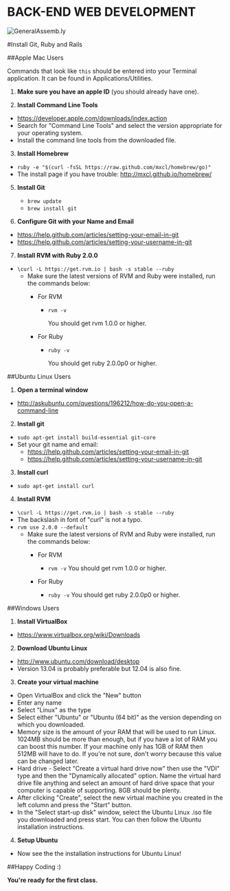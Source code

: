 BACK-END WEB DEVELOPMENT
============================

![GeneralAssemb.ly](https://github.com/generalassembly/ga-ruby-on-rails-for-devs/raw/master/images/ga.png "GeneralAssemb.ly")


#Install Git, Ruby and Rails

##Apple Mac Users 

Commands that look like ```this``` should be entered into your Terminal
application. It can be found in Applications/Utilities.

1.	__Make sure you have an apple ID__ (you should already have one). 

2. __Install Command Line Tools__
  * https://developer.apple.com/downloads/index.action
  * Search for "Command Line Tools" and select the version appropriate
    for your operating system.
  * Install the command line tools from the downloaded file.

3. __Install Homebrew__
  * ```ruby -e "$(curl -fsSL https://raw.github.com/mxcl/homebrew/go)"```
  * The install page if you have trouble: http://mxcl.github.io/homebrew/

5.	__Install Git__
	*	```brew update```
	*	```brew install git```

6.	__Configure Git with your Name and Email__
  * https://help.github.com/articles/setting-your-email-in-git
  * https://help.github.com/articles/setting-your-username-in-git

7.	__Install RVM with Ruby 2.0.0__
  * ```\curl -L https://get.rvm.io | bash -s stable --ruby```
	*	Make sure the latest versions of RVM and Ruby were installed, run the commands below:
		*	For RVM
			*	```rvm -v```
				
				You should get rvm 1.0.0 or higher.
		* 	For Ruby

			*	```ruby -v```
			
				You should get ruby 2.0.0p0 or higher.

##Ubuntu Linux Users

1. __Open a terminal window__
  * http://askubuntu.com/questions/196212/how-do-you-open-a-command-line

2. __Install git__
  * ```sudo apt-get install build-essential git-core```
  * Set your git name and email:
    * https://help.github.com/articles/setting-your-email-in-git
    * https://help.github.com/articles/setting-your-username-in-git

3. __Install curl__
  * ```sudo apt-get install curl```

4. __Install RVM__
  * ```\curl -L https://get.rvm.io | bash -s stable --ruby```
  * The backslash in font of "curl" is not a typo.
  * ```rvm use 2.0.0 --default```
	*	Make sure the latest versions of RVM and Ruby were installed, run the commands below:
		*	For RVM
			*	```rvm -v```
				You should get rvm 1.0.0 or higher.
		* 	For Ruby

			*	```ruby -v```
				You should get ruby 2.0.0p0 or higher.

##Windows Users

1. __Install VirtualBox__
  * https://www.virtualbox.org/wiki/Downloads

2. __Download Ubuntu Linux__
  * http://www.ubuntu.com/download/desktop
  * Version 13.04 is probably preferable but 12.04 is also fine.

3. __Create your virtual machine__
  * Open VirtualBox and click the "New" button
  * Enter any name
  * Select "Linux" as the type
  * Select either "Ubuntu" or "Ubuntu (64 bit)" as the version depending on
    which you downloaded.
  * Memory size is the amount of your RAM that will be used to run
    Linux. 1024MB should be more than enough, but if you have a lot of
    RAM you can boost this number. If your machine only has 1GB of RAM
    then 512MB will have to do. If you're not sure, don't worry because
    this value can be changed later.
  * Hard drive - Select "Create a virtual hard drive now" then use the
    "VDI" type and then the "Dynamically allocated" option. Name the
    virtual hard drive file anything and select an amount of hard drive
    space that your computer is capable of supporting. 8GB should be plenty.
  * After clicking "Create", select the new virtual machine you created
    in the left column and press the "Start" button.
  * In the "Select start-up disk" window, select the Ubuntu Linux .iso
    file you downloaded and press start. You can then follow the Ubuntu
    installation instructions.

4. __Setup Ubuntu__
  * Now see the the installation instructions for Ubuntu Linux!

##Happy Coding :)

__You're ready for the first class.__
